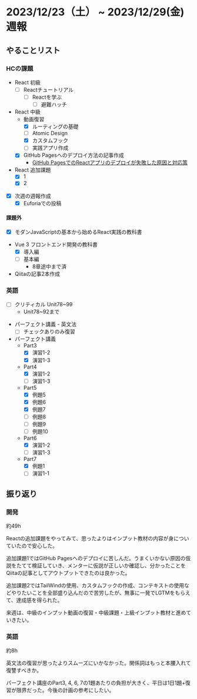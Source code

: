 # 2023/12/23（土） ~ 2023/12/29(金) 週報

## やることリスト

### HCの課題

- React 初級
  - [ ] Reactチュートリアル
    - [ ] Reactを学ぶ
      - [ ] 避難ハッチ

- React 中級
  - 動画復習
    - [x] ルーティングの基礎
    - [ ] Atomic Design
    - [x] カスタムフック
    - [ ] 実践アプリ作成
  - [x] GitHub Pagesへのデプロイ方法の記事作成
    - [GitHub PagesでのReactアプリのデプロイが失敗した原因と対応策](https://qiita.com/wsigma21/items/9dc85b29d8c14778f1d1)

- React 追加課題
  - [x] 1
  - [x] 2

- [x] 次週の週報作成
  - [x] Euforiaでの投稿

#### 課題外

- [x] モダンJavaScriptの基本から始めるReact実践の教科書

- Vue 3 フロントエンド開発の教科書
  - [x] 導入編
  - [ ] 基本編
    - 8章途中まで済

- Qiitaの記事2本作成

### 英語

- [ ] クリティカル Unit78~99
  - Unit78~92まで
- パーフェクト講義 - 英文法
  - [ ] チェックありのみ復習
- パーフェクト講義
  - Part3
    - [x] 演習1-2
    - [x] 演習1-3
  - Part4
    - [x] 演習1-2
    - [ ] 演習1-3
  - Part5
    - [x] 例題5
    - [x] 例題6
    - [x] 例題7
    - [ ] 例題8
    - [ ] 例題9
    - [ ] 例題10
  - Part6
    - [x] 演習1-2
    - [ ] 演習1-3
  - Part7
    - [x] 例題1
    - [ ] 演習1-1

## 振り返り

### 開発

約49h

Reactの追加課題をやってみて、思ったよりはインプット教材の内容が身についていたので安心した。

追加課題1ではGitHub Pagesへのデプロイに苦しんだ。うまくいかない原因の仮説をたてて検証していき、メンターに仮説が正しいか確認し、分かったことをQiitaの記事としてアウトプットできたのは良かった。

追加課題2ではTailWindの使用、カスタムフックの作成、コンテキストの使用などやりたいことを全部盛り込んだので苦労したが、無事に一発でLGTMをもらえて、達成感を得られた。

来週は、中級のインプット動画の復習・中級課題・上級インプット教材と進めていきたい。

### 英語

約8h

英文法の復習が思ったよりスムーズにいかなかった。関係詞はもっと本腰入れて復讐すべきか。

パーフェクト講座のPart3, 4, 6, 7の1題あたりの負担が大きく、平日は1日1題+復習が限界だった。今後の計画の参考にしたい。
